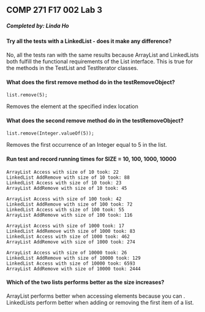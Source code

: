 ## COMP 271 F17 002 Lab 3

##### Completed by: Linda Ho


#### Try all the tests with a LinkedList - does it make any difference?

No, all the tests ran with the same results because ArrayList and LinkedLists both fulfill the functional requirements of the List interface. This is true for the methods in the TestList and TestIterator classes.


#### What does the first remove method do in the testRemoveObject?

```
list.remove(5); 
```

Removes the element at the specified index location

#### What does the  second remove method do in the testRemoveObject?

```
list.remove(Integer.valueOf(5));
```

Removes the first occurrence of an Integer equal to 5 in the list.

#### Run test and record running times for SIZE = 10, 100, 1000, 10000

    ArrayList Access with size of 10 took: 22
    LinkedList AddRemove with size of 10 took: 88
    LinkedList Access with size of 10 took: 23
    ArrayList AddRemove with size of 10 took: 45

    ArrayList Access with size of 100 took: 42
    LinkedList AddRemove with size of 100 took: 72
    LinkedList Access with size of 100 took: 55
    ArrayList AddRemove with size of 100 took: 116

    ArrayList Access with size of 1000 took: 17
    LinkedList AddRemove with size of 1000 took: 83
    LinkedList Access with size of 1000 took: 462
    ArrayList AddRemove with size of 1000 took: 274

    ArrayList Access with size of 10000 took: 26
    LinkedList AddRemove with size of 10000 took: 129
    LinkedList Access with size of 10000 took: 6593
    ArrayList AddRemove with size of 10000 took: 2444

#### Which of the two lists performs better as the size increases?

ArrayList performs better when accessing elements because you can . LinkedLists perform better when adding or removing the first item of a list.



